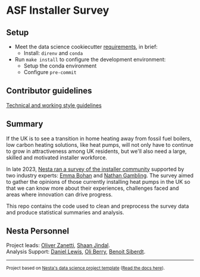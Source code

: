 # ASF Installer Survey

## Setup

- Meet the data science cookiecutter [requirements](http://nestauk.github.io/ds-cookiecutter/quickstart), in brief:
  - Install: `direnv` and `conda`
- Run `make install` to configure the development environment:
  - Setup the conda environment
  - Configure `pre-commit`

## Contributor guidelines

[Technical and working style guidelines](https://github.com/nestauk/ds-cookiecutter/blob/master/GUIDELINES.md)

## Summary

If the UK is to see a transition in home heating away from fossil fuel boilers, low carbon heating solutions, like heat pumps, will not only have to continue to grow in attractiveness among UK residents, but we'll also need a large, skilled and motivated installer workforce.

In late 2023, [Nesta ran a survey of the installer community](https://www.nesta.org.uk/project/heat-pump-installer-survey/) supported by two industry experts: [Emma Bohan](https://www.imsheatpumps.co.uk/about-us-ims-heat-pump-installers/) and [Nathan Gambling](https://betatalk.buzzsprout.com/). The survey aimed to gather the opinions of those currently installing heat pumps in the UK so that we can know more about their experiences, challenges faced and areas where innovation can drive progress.

This repo contains the code used to clean and preprocess the survey data and produce statistical summaries and analysis.

## Nesta Personnel

Project leads: [Oliver Zanetti](https://www.nesta.org.uk/team/oliver-zanetti/), [Shaan Jindal](https://www.nesta.org.uk/team/shaan-jindal/).  
Analysis Support: [Daniel Lewis](https://www.nesta.org.uk/team/daniel-lewis/), [Oli Berry](https://www.nesta.org.uk/team/oli-berry/), [Benoit Siberdt](https://www.nesta.org.uk/team/benoit-siberdt/).  

---

<small><p>Project based on <a target="_blank" href="https://github.com/nestauk/ds-cookiecutter">Nesta's data science project template</a>
(<a href="http://nestauk.github.io/ds-cookiecutter">Read the docs here</a>).
</small>
